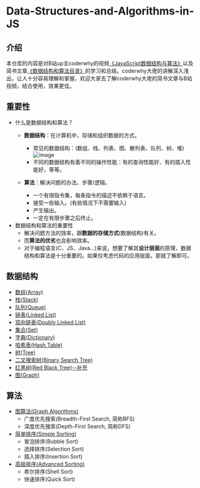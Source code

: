 # Data-Structures-and-Algorithms-in-JS

## 介绍
  本仓库的内容是对B站up主coderwhy的视频[《JavaScript数据结构与算法》](https://www.bilibili.com/video/BV1x7411L7Q7)以及简书文章[《数据结构和算法目录》](https://www.jianshu.com/p/38853c044156)的学习和总结。coderwhy大佬的讲解深入浅出，让人十分容易理解和掌握，欢迎大家去了解coderwhy大佬的简书文章与B站视频，结合使用，效果更佳。

## 重要性
- 什么是数据结构和算法？
  - **数据结构**：在计算机中，存储和组织数据的方式。
    - 常见的数据结构：(数组、栈、列表、图、散列表、队列、树、堆)
      ![image](https://github.com/user-attachments/assets/8da0ae86-97c2-4f15-bc8a-c8267a151caa)
    - 不同的数据结构有着不同的操作性能：有的查询性能好、有的插入性能好，等等。

  - **算法**：解决问题的办法、步骤/逻辑。
    - 一个有限指令集，每条指令的描述不依赖于语言。
    - 接受一些输入。(有些情况下不需要输入)
    - 产生输出。
    - 一定在有限步骤之后终止。
- 数据结构和算法的重要性
  - 解决问题方法的效率，跟**数据的存储方式**(数据结构)有关。
  - 而**算法的优劣**也会影响效率。
  - 对于编程语言(C、JS、Java...)来说，想要了解其**设计层面**的原理，数据结构和算法是十分重要的。如果仅考虑代码的应用层面，那就了解即可。
  
## 数据结构
- [数组(Array)](data-structure/array.md)
- [栈(Stack)](data-structure/stack.md)
- [队列(Queue)](data-structure/queue.md)
- [链表(Linked List)](data-structure/linked-list.md)
- [双向链表(Doubly Linked List)](data-structure/doubly-linked-list.md)
- [集合(Set)](data-structure/set.md)
- [字典(Dictionary)](data-structure/dictionary.md)
- [哈希表(Hash Table)](data-structure/hash-table.md)
- [树(Tree)](data-structure/tree.md)
- [二叉搜索树(Binary Search Tree)](data-structure/binary-search-tree.md)
- [红黑树(Red Black Tree)--补充](data-structure/red-black-tree.md)
- [图(Graph)](data-structure/graph.md)

## 算法
- [图算法(Graph Algorithms)](algorithm/graph-algorithms.md)
  - 广度优先搜索(Breadth-First Search, 简称BFS)
  - 深度优先搜索(Depth-First Search, 简称DFS)
- [简单排序(Simple Sorting)](algorithm/simple-sorting.md)
  - 冒泡排序(Bubble Sort)
  - 选择排序(Selection Sort)
  - 插入排序(Insertion Sort)
- [高级排序(Advanced Sorting)](algorithm/advanced-sorting.md)
  - 希尔排序(Shell Sort)
  - 快速排序(Quick Sort)
